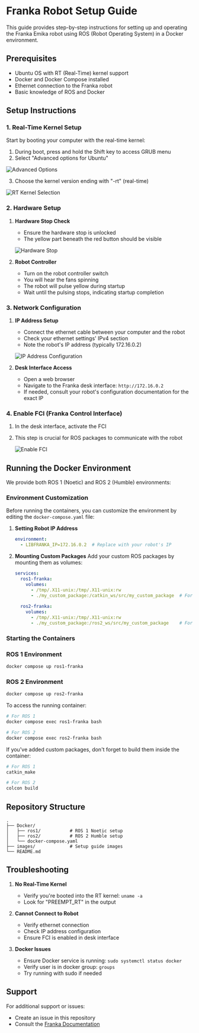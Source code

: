 # Franka Robot Setup Guide

This guide provides step-by-step instructions for setting up and operating the Franka Emika robot using ROS (Robot Operating System) in a Docker environment.

## Prerequisites

- Ubuntu OS with RT (Real-Time) kernel support
- Docker and Docker Compose installed
- Ethernet connection to the Franka robot
- Basic knowledge of ROS and Docker

## Setup Instructions

### 1. Real-Time Kernel Setup

Start by booting your computer with the real-time kernel:

1. During boot, press and hold the Shift key to access GRUB menu
2. Select "Advanced options for Ubuntu"

![Advanced Options](images/Advanced_options.jpeg)

3. Choose the kernel version ending with "-rt" (real-time)

![RT Kernel Selection](images/Ubuntu_rt_kernel.jpeg)

### 2. Hardware Setup

1. **Hardware Stop Check**
   - Ensure the hardware stop is unlocked
   - The yellow part beneath the red button should be visible
   
   ![Hardware Stop](images/hardware_stop.jpeg)

2. **Robot Controller**
   - Turn on the robot controller switch
   - You will hear the fans spinning
   - The robot will pulse yellow during startup
   - Wait until the pulsing stops, indicating startup completion

### 3. Network Configuration

1. **IP Address Setup**
   - Connect the ethernet cable between your computer and the robot
   - Check your ethernet settings' IPv4 section
   - Note the robot's IP address (typically 172.16.0.2)

   ![IP Address Configuration](images/ip_address.jpeg)

2. **Desk Interface Access**
   - Open a web browser
   - Navigate to the Franka desk interface: `http://172.16.0.2`
   - If needed, consult your robot's configuration documentation for the exact IP

### 4. Enable FCI (Franka Control Interface)

1. In the desk interface, activate the FCI
2. This step is crucial for ROS packages to communicate with the robot

   ![Enable FCI](images/enable_fci.jpeg)

## Running the Docker Environment

We provide both ROS 1 (Noetic) and ROS 2 (Humble) environments:

### Environment Customization

Before running the containers, you can customize the environment by editing the `docker-compose.yaml` file:

1. **Setting Robot IP Address**
   ```yaml
   environment:
     - LIBFRANKA_IP=172.16.0.2  # Replace with your robot's IP
   ```

2. **Mounting Custom Packages**
   Add your custom ROS packages by mounting them as volumes:
   ```yaml
   services:
     ros1-franka:
       volumes:
         - /tmp/.X11-unix:/tmp/.X11-unix:rw
         - ./my_custom_package:/catkin_ws/src/my_custom_package  # For ROS 1
     
     ros2-franka:
       volumes:
         - /tmp/.X11-unix:/tmp/.X11-unix:rw
         - ./my_custom_package:/ros2_ws/src/my_custom_package    # For ROS 2
   ```

### Starting the Containers

### ROS 1 Environment
```bash
docker compose up ros1-franka
```

### ROS 2 Environment
```bash
docker compose up ros2-franka
```

To access the running container:
```bash
# For ROS 1
docker compose exec ros1-franka bash

# For ROS 2
docker compose exec ros2-franka bash
```

If you've added custom packages, don't forget to build them inside the container:
```bash
# For ROS 1
catkin_make

# For ROS 2
colcon build
```

## Repository Structure

```
.
├── Docker/
│   ├── ros1/           # ROS 1 Noetic setup
│   ├── ros2/           # ROS 2 Humble setup
│   └── docker-compose.yaml
├── images/             # Setup guide images
└── README.md
```

## Troubleshooting

1. **No Real-Time Kernel**
   - Verify you're booted into the RT kernel: `uname -a`
   - Look for "PREEMPT_RT" in the output

2. **Cannot Connect to Robot**
   - Verify ethernet connection
   - Check IP address configuration
   - Ensure FCI is enabled in desk interface

3. **Docker Issues**
   - Ensure Docker service is running: `sudo systemctl status docker`
   - Verify user is in docker group: `groups`
   - Try running with sudo if needed

## Support

For additional support or issues:
- Create an issue in this repository
- Consult the [Franka Documentation](https://frankarobotics.github.io/docs/) 
